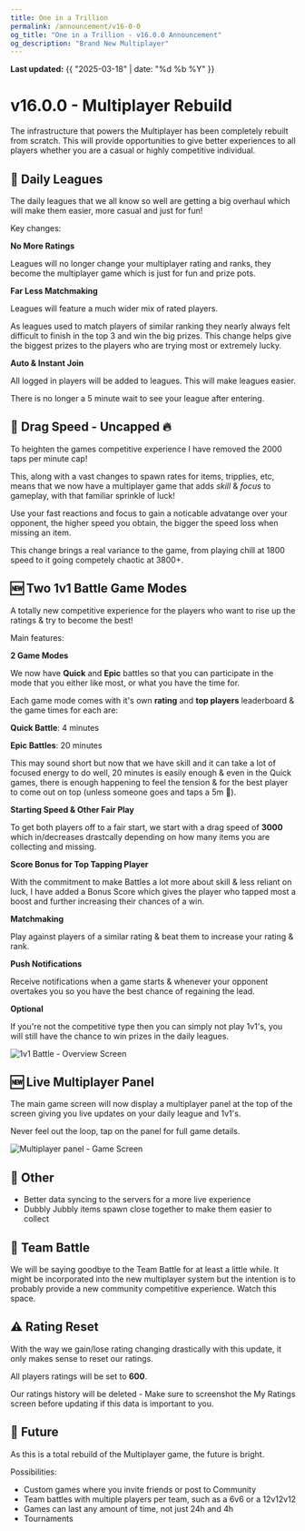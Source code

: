 ```yaml
---
title: One in a Trillion
permalink: /announcement/v16-0-0
og_title: "One in a Trillion - v16.0.0 Announcement"
og_description: "Brand New Multiplayer"
---
```

**Last updated:** {{ "2025-03-18" | date: "%d %b %Y" }}

# v16.0.0 - Multiplayer Rebuild
The infrastructure that powers the Multiplayer has been completely rebuilt from scratch. This will provide opportunities to give better experiences to all players whether you are a casual or highly competitive individual.


## 🔄 Daily Leagues
The daily leagues that we all know so well are getting a big overhaul which will make them easier, more casual and just for fun!

Key changes:

**No More Ratings**

Leagues will no longer change your multiplayer rating and ranks, they become the multiplayer game which is just for fun and prize pots.


**Far Less Matchmaking**

Leagues will feature a much wider mix of rated players.

As leagues used to match players of similar ranking they nearly always felt difficult to finish in the top 3 and win the big prizes. This change helps give the biggest prizes to the players who are trying most or extremely lucky.


**Auto & Instant Join**

All logged in players will be added to leagues. This will make leagues easier.

There is no longer a 5 minute wait to see your league after entering.


## 🔄 Drag Speed - Uncapped 🔥
To heighten the games competitive experience I have removed the 2000 taps per minute cap! 

This, along with a vast changes to spawn rates for items, tripplies, etc, means that we now have a multiplayer game that adds *skill* & *focus* to gameplay, with that familiar sprinkle of luck!

Use your fast reactions and focus to gain a noticable advatange over your opponent, the higher speed you obtain, the bigger the speed loss when missing an item. 

This change brings a real variance to the game, from playing chill at 1800 speed to it going competely chaotic at 3800+.


## 🆕 Two 1v1 Battle Game Modes
A totally new competitive experience for the players who want to rise up the ratings & try to become the best! 

Main features:

**2 Game Modes**

We now have **Quick** and **Epic** battles so that you can participate in the mode that you either like most, or what you have the time for. 


Each game mode comes with it's own **rating** and **top players** leaderboard & the game times for each are:

**Quick Battle**: 4 minutes

**Epic Battles**: 20 minutes


This may sound short but now that we have skill and it can take a lot of focused energy to do well, 20 minutes is easily enough & even in the Quick games, there is enough happening to feel the tension & for the best player to come out on top (unless someone goes and taps a 5m 👀).



**Starting Speed & Other Fair Play**

To get both players off to a fair start, we start with a drag speed of **3000** which in/decreases drastcally depending on how many items you are collecting and missing.


**Score Bonus for Top Tapping Player**

With the commitment to make Battles a lot more about skill & less reliant on luck, I have added a Bonus Score which gives the player who tapped most a boost and further increasing their chances of a win.


**Matchmaking**

Play against players of a similar rating & beat them to increase your rating & rank.


**Push Notifications**

Receive notifications when a game starts & whenever your opponent overtakes you so you have the best chance of regaining the lead.


**Optional**

If you're not the competitive type then you can simply not play 1v1's, you will still have the chance to win prizes in the daily leagues.

![1v1 Battle - Overview Screen](/announcements/images/v16-0-0/1v1-overview.jpeg)



## 🆕 Live Multiplayer Panel
The main game screen will now display a multiplayer panel at the top of the screen giving you live updates on your daily league and 1v1's.

Never feel out the loop, tap on the panel for full game details.

![Multiplayer panel - Game Screen](/announcements/images/v16-0-0/multi-panel.PNG)


## 📶 Other
- Better data syncing to the servers for a more live experience
- Dubbly Jubbly items spawn close together to make them easier to collect


## 👋 Team Battle
We will be saying goodbye to the Team Battle for at least a little while. It might be incorporated into the new multiplayer system but the intention is to probably provide a new community competitive experience. Watch this space.


## ⚠️ Rating Reset
With the way we gain/lose rating changing drastically with this update, it only makes sense to reset our ratings.

All players ratings will be set to **600**.

Our ratings history will be deleted - Make sure to screenshot the My Ratings screen before updating if this data is important to you.


## 🚀 Future
As this is a total rebuild of the Multiplayer game, the future is bright.

Possibilities:
- Custom games where you invite friends or post to Community
- Team battles with multiple players per team, such as a 6v6 or a 12v12v12
- Games can last any amount of time, not just 24h and 4h
- Tournaments

